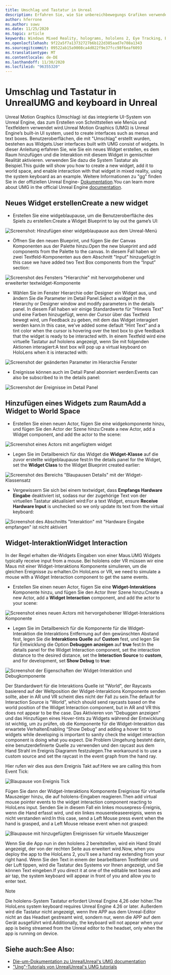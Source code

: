 ```yaml
---
title: Umschlag und Tastatur in Unreal
description: Erfahren Sie, wie Sie unbereichbewegungs Grafiken verwenden, um ein UI-System aus Widgets zu erstellen.
author: hferrone
ms.author: suwu
ms.date: 11/25/2020
ms.topic: article
keywords: Windows Mixed Reality, holograms, hololens 2, Eye Tracking, Blick Eingaben, Head-eingebundene Anzeige, Unreal Engine, Mixed Reality-Headset, Windows Mixed Reality-Headset, Virtual Reality-Headset, Widgets, UI, Umschlag, unechte Bewegungsgrafiken, Unreal Engine, UE, UE4
ms.openlocfilehash: 9f22a5f7a13732727b6b122d385aad7e708a1343
ms.sourcegitcommit: 09522ab15a9008ca4d022f9e37fcc98f6eaf6093
ms.translationtype: MT
ms.contentlocale: de-DE
ms.lasthandoff: 11/30/2020
ms.locfileid: "96355320"
---
```

# <a name="umg-and-keyboard-in-unreal"></a><span data-ttu-id="2e2a9-104">Umschlag und Tastatur in Unreal</span><span class="sxs-lookup"><span data-stu-id="2e2a9-104">UMG and keyboard in Unreal</span></span>

<span data-ttu-id="2e2a9-105">Unreal Motion Graphics (Umschlag) ist das integrierte UI-System von Unreal Engine, das zum Erstellen von Schnittstellen wie Menüs und Textfeldern verwendet wird.</span><span class="sxs-lookup"><span data-stu-id="2e2a9-105">Unreal Motion Graphics (UMG) is Unreal Engine’s built-in UI system, used to create interfaces such as menus and text boxes.</span></span> <span data-ttu-id="2e2a9-106">Benutzeroberflächen, die mit "Umschlag" erstellt wurden, bestehen aus Widgets.</span><span class="sxs-lookup"><span data-stu-id="2e2a9-106">User interfaces built with UMG consist of widgets.</span></span> <span data-ttu-id="2e2a9-107">In dieser Anleitung erfahren Sie, wie Sie ein neues Widget erstellen, es dem Raum hinzufügen und die Interaktion mit diesem Widget in gemischter Realität aktivieren. verwenden Sie dazu die System Tastatur als Beispiel.</span><span class="sxs-lookup"><span data-stu-id="2e2a9-107">This guide will show you how to create a new widget, add it to world space, and enable interaction with that widget in mixed reality, using the system keyboard as an example.</span></span> <span data-ttu-id="2e2a9-108">Weitere Informationen zu "gg" finden Sie in der offiziellen Unreal Engine- [Dokumentation](https://docs.unrealengine.com/en-US/Engine/UMG/index.html).</span><span class="sxs-lookup"><span data-stu-id="2e2a9-108">You can learn more about UMG in the official Unreal Engine [documentation](https://docs.unrealengine.com/en-US/Engine/UMG/index.html).</span></span> 

## <a name="create-a-new-widget"></a><span data-ttu-id="2e2a9-109">Neues Widget erstellen</span><span class="sxs-lookup"><span data-stu-id="2e2a9-109">Create a new widget</span></span>

- <span data-ttu-id="2e2a9-110">Erstellen Sie eine widgeblaupause, um die Benutzeroberfläche des Spiels zu erstellen:</span><span class="sxs-lookup"><span data-stu-id="2e2a9-110">Create a Widget Blueprint to lay out the game’s UI:</span></span>

![Screenshot: Hinzufügen einer widgeblaupause aus dem Unreal-Menü](images/unreal-umg-img-01.png)

- <span data-ttu-id="2e2a9-112">Öffnen Sie den neuen Blueprint, und fügen Sie der Canvas Komponenten aus der Palette hinzu.</span><span class="sxs-lookup"><span data-stu-id="2e2a9-112">Open the new blueprint and add components from the Palette to the canvas.</span></span>  <span data-ttu-id="2e2a9-113">In diesem Fall haben wir zwei Textfeld-Komponenten aus dem Abschnitt "Input" hinzugefügt:</span><span class="sxs-lookup"><span data-stu-id="2e2a9-113">In this case we have added two Text Box components from the “Input” section:</span></span>

![Screenshot des Fensters "Hierarchie" mit hervorgehobener und erweiterter textwidget-Komponente](images/unreal-umg-img-02.png)

- <span data-ttu-id="2e2a9-115">Wählen Sie im Fenster Hierarchie oder Designer ein Widget aus, und ändern Sie die Parameter im Detail Panel.</span><span class="sxs-lookup"><span data-stu-id="2e2a9-115">Select a widget in the Hierarchy or Designer window and modify parameters in the details panel.</span></span>  <span data-ttu-id="2e2a9-116">In diesem Fall haben wir einige Standardwerte für "Hinweis Text" und eine Farben hinzugefügt, wenn der Cursor über das Textfeld bewegt wird, um Feedback zu geben, mit dem das Widget interagiert werden kann.</span><span class="sxs-lookup"><span data-stu-id="2e2a9-116">In this case, we’ve added some default “Hint Text” and a tint color when the cursor is hovering over the text box to give feedback that the widget is ready to be interacted with.</span></span>  <span data-ttu-id="2e2a9-117">In einem Textfeld wird eine virtuelle Tastatur auf hololens angezeigt, wenn Sie mit folgenden Aktionen interagiert:</span><span class="sxs-lookup"><span data-stu-id="2e2a9-117">A text box will pop up a virtual keyboard on HoloLens when it is interacted with:</span></span>

![Screenshot der geänderten Parameter im Hierarchie Fenster](images/unreal-umg-img-03.png)

- <span data-ttu-id="2e2a9-119">Ereignisse können auch im Detail Panel abonniert werden:</span><span class="sxs-lookup"><span data-stu-id="2e2a9-119">Events can also be subscribed to in the details panel:</span></span>

![Screenshot der Ereignisse im Detail Panel](images/unreal-umg-img-04.png)

## <a name="add-a-widget-to-world-space"></a><span data-ttu-id="2e2a9-121">Hinzufügen eines Widgets zum Raum</span><span class="sxs-lookup"><span data-stu-id="2e2a9-121">Add a Widget to World Space</span></span>

- <span data-ttu-id="2e2a9-122">Erstellen Sie einen neuen Actor, fügen Sie eine widgekomponente hinzu, und fügen Sie den Actor der Szene hinzu:</span><span class="sxs-lookup"><span data-stu-id="2e2a9-122">Create a new Actor, add a Widget component, and add the actor to the scene:</span></span>

![Screenshot eines Actors mit angefügtem widget](images/unreal-umg-img-05.png)

- <span data-ttu-id="2e2a9-124">Legen Sie im Detailbereich für das Widget die **Widget-Klasse** auf die zuvor erstellte widgeblaupause fest:</span><span class="sxs-lookup"><span data-stu-id="2e2a9-124">In the details panel for the Widget, set the **Widget Class** to the Widget Blueprint created earlier:</span></span>

![Screenshot des Bereichs "Blaupausen Details" mit der Widget-Klassensatz](images/unreal-umg-img-06.png)

- <span data-ttu-id="2e2a9-126">Vergewissern Sie sich bei einem textwidget, dass **Empfangs Hardware Eingabe** deaktiviert ist, sodass nur der zugehörige Text von der virtuellen Tastatur aktualisiert wird:</span><span class="sxs-lookup"><span data-stu-id="2e2a9-126">For a text Widget, ensure **Receive Hardware Input** is unchecked so we only update its text from the virtual keyboard:</span></span>

![Screenshot des Abschnitts "Interaktion" mit "Hardware Eingabe empfangen" ist nicht aktiviert](images/unreal-umg-img-07.png)

## <a name="widget-interaction"></a><span data-ttu-id="2e2a9-128">Widget-Interaktion</span><span class="sxs-lookup"><span data-stu-id="2e2a9-128">Widget Interaction</span></span>

<span data-ttu-id="2e2a9-129">In der Regel erhalten die-Widgets Eingaben von einer Maus.</span><span class="sxs-lookup"><span data-stu-id="2e2a9-129">UMG Widgets typically receive input from a mouse.</span></span>  <span data-ttu-id="2e2a9-130">Bei hololens oder VR müssen wir eine Maus mit einer Widget-Interaktions Komponente simulieren, um die gleichen Ereignisse zu erhalten.</span><span class="sxs-lookup"><span data-stu-id="2e2a9-130">On HoloLens or VR, we need to simulate a mouse with a Widget Interaction component to get the same events.</span></span>

- <span data-ttu-id="2e2a9-131">Erstellen Sie einen neuen Actor, fügen Sie eine **Widget-Interaktions** Komponente hinzu, und fügen Sie den Actor Ihrer Szene hinzu:</span><span class="sxs-lookup"><span data-stu-id="2e2a9-131">Create a new Actor, add a **Widget Interaction** component, and add the actor to your scene:</span></span>

![Screenshot eines neuen Actors mit hervorgehobener Widget-Interaktions Komponente](images/unreal-umg-img-08.png)

- <span data-ttu-id="2e2a9-133">Legen Sie im Detailbereich für die Komponente für die Widget-Interaktion die Interaktions Entfernung auf den gewünschten Abstand fest, legen Sie die **Interaktions Quelle** auf **Custom** fest, und legen Sie für Entwicklung die Option **Debuggen anzeigen** auf **true** fest:</span><span class="sxs-lookup"><span data-stu-id="2e2a9-133">In the details panel for the Widget Interaction component, set the interaction distance to the desired distance, set the **Interaction Source** to **custom**, and for development, set **Show Debug** to **true**:</span></span>

![Screenshot der Eigenschaften der Widget-Interaktion und Debugkomponente](images/unreal-umg-img-09.png)

<span data-ttu-id="2e2a9-135">Der Standardwert für die Interaktions Quelle ist "World", der Raycasts basierend auf der Weltposition der Widget-Interaktions Komponente senden sollte, aber in AR und VR scheint dies nicht der Fall zu sein.</span><span class="sxs-lookup"><span data-stu-id="2e2a9-135">The default for Interaction Source is “World”, which should send raycasts based on the world position of the Widget Interaction component, but in AR and VR this does not appear to be the case.</span></span>  <span data-ttu-id="2e2a9-136">Das Aktivieren von "Debuggen anzeigen" und das Hinzufügen eines Hover-tints zu Widgets während der Entwicklung ist wichtig, um zu prüfen, ob die Komponente für die Widget-Interaktion das erwartete Verhalten</span><span class="sxs-lookup"><span data-stu-id="2e2a9-136">Enabling “Show Debug” and adding a hover tint to widgets while developing is important to sanity check the widget interaction component is doing what you expect.</span></span>  <span data-ttu-id="2e2a9-137">Die Problem Umgehung besteht darin, eine benutzerdefinierte Quelle zu verwenden und den raycast aus dem Hand Strahl im Ereignis Diagramm festzulegen.</span><span class="sxs-lookup"><span data-stu-id="2e2a9-137">The workaround is to use a custom source and set the raycast in the event graph from the hand ray.</span></span>  

<span data-ttu-id="2e2a9-138">Hier rufen wir dies aus dem Ereignis Takt auf:</span><span class="sxs-lookup"><span data-stu-id="2e2a9-138">Here we are calling this from Event Tick:</span></span>

![Blaupause von Ereignis Tick](images/unreal-umg-img-10.png)

<span data-ttu-id="2e2a9-140">Fügen Sie dann der Widget-Interaktions Komponente Ereignisse für virtuelle Mauszeiger hinzu, die auf hololens-Eingaben reagieren.</span><span class="sxs-lookup"><span data-stu-id="2e2a9-140">Then add virtual mouse pointer events to the widget interaction component reacting to HoloLens input.</span></span>  <span data-ttu-id="2e2a9-141">Senden Sie in diesem Fall ein linkes mousepress-Ereignis, wenn die Hand erfasst wird, und ein linkes mousereleaseereignis, wenn es nicht verstanden wird:</span><span class="sxs-lookup"><span data-stu-id="2e2a9-141">In this case, send a Left Mouse press event when the hand is grasped, and a Left Mouse release event when not grasped:</span></span>

![Blaupause mit hinzugefügten Ereignissen für virtuelle Mauszeiger](images/unreal-umg-img-13.png)

<span data-ttu-id="2e2a9-143">Wenn Sie die App nun in den hololens 2 bereitstellen, wird ein Hand Strahl angezeigt, der von der rechten Seite aus erweitert wird.</span><span class="sxs-lookup"><span data-stu-id="2e2a9-143">Now, when you deploy the app to the HoloLens 2, you’ll see a hand ray extending from your right hand.</span></span> <span data-ttu-id="2e2a9-144">Wenn Sie den Text in einem der bearbeitbaren Textfelder und der Luft tippen, wird die Tastatur des Systems vor Ihnen angezeigt, und Sie können Text eingeben.</span><span class="sxs-lookup"><span data-stu-id="2e2a9-144">If you direct it at one of the editable text boxes and air tap, the system keyboard will appear in front of you and allow you to enter text.</span></span> 
 
> [!NOTE]
> <span data-ttu-id="2e2a9-145">Die hololens-System Tastatur erfordert Unreal Engine 4,26 oder höher.</span><span class="sxs-lookup"><span data-stu-id="2e2a9-145">The HoloLens system keyboard requires Unreal Engine 4.26 or later.</span></span> <span data-ttu-id="2e2a9-146">Außerdem wird die Tastatur nicht angezeigt, wenn Ihre APP aus dem Unreal-Editor nicht an das Headset gestreamt wird, sondern nur, wenn die APP auf dem Gerät ausgeführt wird.</span><span class="sxs-lookup"><span data-stu-id="2e2a9-146">Additionally, the keyboard will not appear when your app is being streamed from the Unreal editor to the headset, only when the app is running on device.</span></span>

## <a name="see-also"></a><span data-ttu-id="2e2a9-147">Siehe auch:</span><span class="sxs-lookup"><span data-stu-id="2e2a9-147">See Also:</span></span>
* [<span data-ttu-id="2e2a9-148">Die-um-Dokumentation zu Unreal</span><span class="sxs-lookup"><span data-stu-id="2e2a9-148">Unreal's UMG documentation</span></span>](https://docs.unrealengine.com/Engine/UMG/index.html)
* [<span data-ttu-id="2e2a9-149">"Ung"-Tutorials von Unreal</span><span class="sxs-lookup"><span data-stu-id="2e2a9-149">Unreal's UMG tutorials</span></span>](https://docs.unrealengine.com/Programming/Tutorials/UMG/index.html)
